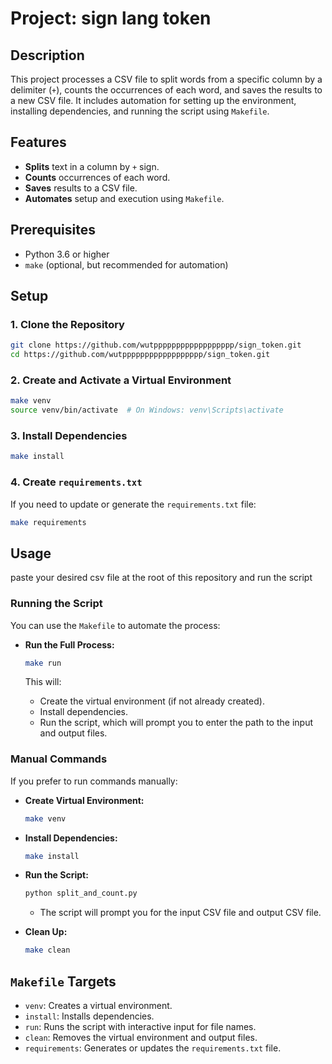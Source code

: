 # Project: sign lang token

## Description

This project processes a CSV file to split words from a specific column by a delimiter (`+`), counts the occurrences of each word, and saves the results to a new CSV file. It includes automation for setting up the environment, installing dependencies, and running the script using `Makefile`.

## Features

- **Splits** text in a column by `+` sign.
- **Counts** occurrences of each word.
- **Saves** results to a CSV file.
- **Automates** setup and execution using `Makefile`.

## Prerequisites

- Python 3.6 or higher
- `make` (optional, but recommended for automation)

## Setup

### 1. Clone the Repository

```bash
git clone https://github.com/wutpppppppppppppppppp/sign_token.git
cd https://github.com/wutpppppppppppppppppp/sign_token.git
```

### 2. Create and Activate a Virtual Environment

```bash
make venv
source venv/bin/activate  # On Windows: venv\Scripts\activate
```

### 3. Install Dependencies

```bash
make install
```

### 4. Create `requirements.txt`

If you need to update or generate the `requirements.txt` file:

```bash
make requirements
```

## Usage

paste your desired csv file at the root of this repository and run the script

### Running the Script

You can use the `Makefile` to automate the process:

- **Run the Full Process:**

  ```bash
  make run
  ```

  This will:

  - Create the virtual environment (if not already created).
  - Install dependencies.
  - Run the script, which will prompt you to enter the path to the input and output files.

### Manual Commands

If you prefer to run commands manually:

- **Create Virtual Environment:**

  ```bash
  make venv
  ```

- **Install Dependencies:**

  ```bash
  make install
  ```

- **Run the Script:**

  ```bash
  python split_and_count.py
  ```

  - The script will prompt you for the input CSV file and output CSV file.

- **Clean Up:**

  ```bash
  make clean
  ```

## `Makefile` Targets

- `venv`: Creates a virtual environment.
- `install`: Installs dependencies.
- `run`: Runs the script with interactive input for file names.
- `clean`: Removes the virtual environment and output files.
- `requirements`: Generates or updates the `requirements.txt` file.
